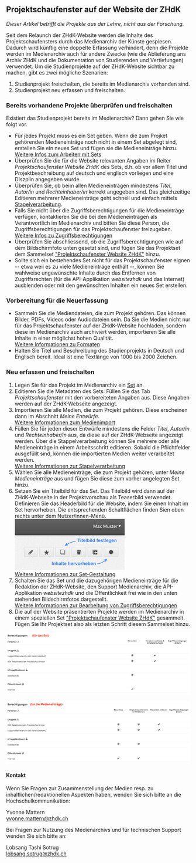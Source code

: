 ## Projektschaufenster auf der Website der ZHdK

*Dieser Artikel betrifft die Projekte aus der Lehre, nicht aus der Forschung.*

Seit dem Relaunch der ZHdK-Website werden die Inhalte des Projektschaufensters durch das Medienarchiv der Künste gespiesen. Dadurch wird künftig eine doppelte Erfassung verhindert, denn die Projekte werden im Medienarchiv auch für andere Zwecke (wie die Ablieferung ans Archiv ZHdK und die Dokumentation von Studierenden und Vertiefungen) verwendet. Um die Studienprojekte auf der ZHdK-Website sichtbar zu machen, gibt es zwei mögliche Szenarien:

1. Studienprojekt freischalten, die bereits im Medienarchiv vorhanden sind.
2. Studienprojekt neu erfassen und freischalten.

### Bereits vorhandene Projekte überprüfen und freischalten

Existiert das Studienprojekt bereits im Medienarchiv? Dann gehen Sie wie folgt vor.

* Für jedes Projekt muss es ein Set geben. Wenn die zum Projket gehörenden Medieneinträge noch nicht in einem Set abgelegt sind, erstellen Sie ein neues Set und fügen sie die Medieneinträge hinzu.  
[Weitere Infos zum Arbeiten mit Sets](/madek/organize.html#arbeiten-mit-sets)
* Überprüfen Sie die für die Website relevanten Angaben im Reiter *Projektschaufenster Website ZHdK* des Sets, d.h. ob vor allem Titel und Projektbeschreibung auf deutsch und englisch vorliegen und eine Diszplin angegeben wurde.
* Überprüfen Sie, ob beim allen Medieneinträgen mindestens *Titel*, *Autor/in* und *Rechteinhaber/in* korrekt angegeben sind. Das gleichzeitige Editieren mehrerer Medieneinträge geht schnell und einfach mittels [Stapelverarbeitung](/madek/organize.html#stapelverarbeitung).
* Falls Sie nicht über die Zugriffsberechtigungen für die Medieneinträge verfügen, kontaktieren Sie die bei den Medieneinträgen als Verantwortlich im Medienarchiv und bitten Sie diese Person, die Zugriffsberechtigungen für das Projektschaufenster freizugeben.  
[Weitere Infos zu Zugriffsberechtigungen](/madek/mediaentries.html#zugriffsberechtigungen-bearbeiten)
* Überprüfen Sie abschliessend, ob die Zugriffsberechtigungen wie auf dem Bildschirmfoto unten gesetzt sind, und fügen Sie das Projektset dem Sammelset ["Projektschaufenster Website ZHdK"](https://medienarchiv.zhdk.ch/sets/4015e1d2-db38-4f7e-8118-b54ab416a6c5) hinzu.
* Sollte sich ein bestehendes Set nicht für das Projektschaufenster eignen -- etwa weil es zu viele Medieneinträge enthält --, können Sie wahlweise ungewünschte Inhalte durch das Entfernen von Zugriffsrechten (für die API-Applikation *websitezhdk* und das Internet) ausblenden oder mit den gewünschten Inhalten ein neues Set erstellen.

### Vorbereitung für die Neuerfassung

* Sammeln Sie die Mediendateien, die zum Projekt gehören. Das können Bilder, PDFs, Videos oder Audiodateien sein. Da Sie die Medien nicht nur für das Projektschaufenster auf der ZHdK-Website hochladen, sondern diese im Medienarchiv auch archiviert werden, importieren Sie alle Inhalte in einer möglichst hohen Qualität.  
[Weitere Informationen zu Formaten](/madek/mediaentries.html#medientypen-dateiformate)
* Halten Sie Titel und Beschreibung des Studienprojekts in Deutsch und Englisch bereit. Ideal ist eine Textlänge von 1000 bis 2000 Zeichen.

### Neu erfassen und freischalten

1. Legen Sie für das Projekt im Medienarchiv ein [Set](/madek/organize.html#arbeiten-mit-sets) an.
2. Editieren Sie die Metadaten des Sets: Füllen Sie das Tab *Projektschaufenster* mit den vorbereiteten Angaben aus. Diese Angaben werden auf der ZHdK-Webseite angezeigt.
3. Importieren Sie alle Medien, die zum Projekt gehören. Diese erscheinen dann im Abschnitt *Meine Entwürfe*.  
[Weitere Informationen zum Medienimport](/madek/mediaentries.html#medien-importieren)
4. Füllen Sie für jeden dieser Entwürfe mindestens die Felder *Titel*, *Autor/in* und *Rechteinhaber/in* aus, da diese auf der ZHdK-Webseite angezeigt werden. Über die Stappelverarbeitung können Sie mehrere oder alle Medieneinträge in einem Arbeitsschritt editieren. Sobald die Pflichtfelder ausgefüllt sind, können die importierten Medien weiter verarbeitet werden.  
[Weitere Informationen zur Stapelverarbeitung](/madek/organize.html#stapelverarbeitung)
5. Wählen Sie alle Medieneinträge, die zum Projekt gehören, unter *Meine Medieneinträge* aus und fügen Sie diese zum vorher angelegten Set hinzu.
6. Setzen Sie ein Titelbild für das Set. Das Titelbild wird dann auf der ZHdK-Webseite in der Projektvorschau als Teaserbild verwendet. Definieren Sie das Headerbild für die Website, indem Sie einen Inhalt im Set hervorheben. Die entsprechenden Schaltflächen finden Sien oben rechts unter dem Nutzer/innen-Menü.  
[![Titel- und Teaserbild setzen](/assets/projectswebsite-setoptions.jpg "Titel- und Teaserbild setzen")](/assets/projectswebsite-setoptions.png)  
[Weitere Informationen zur Set-Gestaltung](/madek/organize.html#darstellungsoptionen-von-sets)
7. Schalten Sie das Set und die dazugehörigen Medieneinträge für die Redaktion der ZHdK-Website, den Support Medienarchiv, die API-Applikation *websitezhdk* und die Öffentlichkeit frei wie in den unten stehenden Bildschirmfotos dargestellt.  
[Weitere Informationen zur Bearbeitung von Zugriffsberechtigungen](/madek/mediaentries.html#zugriffsberechtigungen-bearbeiten)  
8. Die auf der Website präsentierten Projekte werden im Medienarchiv in einem speziellen Set ["Projektschaufenster Website ZHdK"](https://medienarchiv.zhdk.ch/sets/4015e1d2-db38-4f7e-8118-b54ab416a6c5) gesammelt. Fügen Sie Ihr Projektset also als letzten Schritt diesem Sammelset hinzu.

[![Zugriffsberechtigungen für Sets](/assets/projectswebsite-setpermissions.jpg "Zugriffsberechtigungen für Sets")](/assets/projectswebsite-setpermissions.png)

[![Zugriffsberechtigungen für Medieneinträge](/assets/projectswebsite-mediapermissions.jpg "Zugriffsberechtigungen für Medieneinträge")](/assets/projectswebsite-mediapermissions.png)

#### Kontakt

Wenn Sie Fragen zur Zusammenstellung der Medien resp. zu inhaltlichen/redaktionellen Aspekten haben, wenden Sie sich bitte an die Hochschulkommunikation:

Yvonne Mattern  
[yvonne.mattern@zhdk.ch](mailto:yvonne.mattern@zhdk.ch)

Bei Fragen zur Nutzung des Medienarchivs und für technischen Support wenden Sie sich bitte an:

Lobsang Tashi Sotrug  
[lobsang.sotrug@zhdk.ch](mailto:lobsang.sotrug@zhdk.ch)
